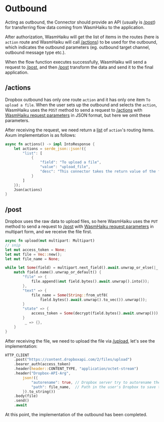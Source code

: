 # Outbound

Acting as outbound, the Connector should provide an API (usually is [/post](#post)) for transferring flow data coming from WasmHaiku to the application.

After authorization, WasmHaiku will get the list of items in the routes (here is `action` route and WasmHaiku will call [/actions](#actions)) to be used for the outbound, which indicates the outbound parameters (eg. outbound target channel, outbound message type etc.).

When the flow function executes successfully, WasmHaiku will send a request to [/post](#post), and then [/post](#post) transform the data and send it to the final application.

## /actions

Dropbox outbound has only one route `action` and it has only one item `To upload a file`. When the user sets up the outbound and selects the `action`, WasmHaiku uses the `POST` method to send a request to [/actions](#actions) with [WasmHaiku request parameters](./API-REFERENCE.md#wasmhaiku-request-parameters) in JSON format, but here we omit these parameters.

After receiving the request, we need return a [list](./API-REFERENCE.md#route-item-list) of `action`'s routing items. Axum implementation is as follows:

```rust
async fn actions() -> impl IntoResponse {
    let actions = serde_json::json!({
        "list": [
            {
                "field": "To upload a file",
                "value": "upload_file",
                "desc": "This connector takes the return value of the flow function, and uploads it to the connected Dropbox API. It corresponds to the upload event in Dropbox API."
            }
        ]
    });
    Json(actions)
}
```

## /post

Dropbox uses the raw data to upload files, so here WasmHaiku uses the `PUT` method to send a request to [/post](#post) with [WasmHaiku request parameters](./API-REFERENCE.md#wasmhaiku-request-parameters) in multipart form, and we receive the file first.

```rust
async fn upload(mut multipart: Multipart)
// snip
let mut access_token = None; 
let mut file = Vec::new();
let mut file_name = None;

while let Some(field) = multipart.next_field().await.unwrap_or_else(|_| None) {
    match field.name().unwrap_or_default() {
        "file" => {
            file.append(&mut field.bytes().await.unwrap().into());
        },
        "text" => {
            file_name = Some(String::from_utf8(
                field.bytes().await.unwrap().to_vec()).unwrap());
        }
        "state" => {
            access_token = Some(decrypt(field.bytes().await.unwrap()));
        }
         _ => {},
    }
}
```

After receiving the file, we need to upload the file via [/upload](https://www.dropbox.com/developers/documentation/http/documentation#files-upload), let's see the implementation:

```rust
HTTP_CLIENT
    .post("https://content.dropboxapi.com/2/files/upload")
    .bearer_auth(access_token)
    .header(header::CONTENT_TYPE, "application/octet-stream")
    .header("Dropbox-API-Arg",
        json!({
            "autorename": true, // Dropbox server try to autorename the file if there's conflict
            "path": file_name,  // Path in the user's Dropbox to save the file.
        }).to_string())
    .body(file)
    .send()
    .await
```

At this point, the implementation of the outbound has been completed.
